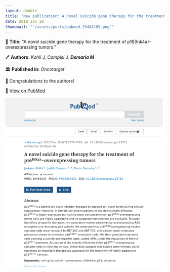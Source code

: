 ```yaml
---
layout: double
title: "New publication: A novel suicide gene therapy for the treatment of p16Ink4a-overexpressing tumors"
date: 2018 Jan 26
thumbnail: "'/assets/posts/pubmed_29484109.png'"
---
```

📖 <strong>Title:</strong> "A novel suicide gene therapy for the treatment of p16(Ink4a)-overexpressing tumors."  

🖊️ <strong>Authors:</strong> <em>Kohli J, Campisi J, <strong>Demaria M</strong></em>  

🏛️ <strong>Published in:</strong> <em>Oncotarget</em>  

🎉 Congratulations to the authors!  

🔗 <a href="https://pubmed.ncbi.nlm.nih.gov/29484109/">View on PubMed</a>  

![Publication Image](/assets/posts/pubmed_29484109.png)
